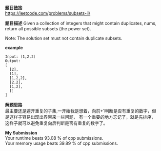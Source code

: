 **题目链接**  
https://leetcode.com/problems/subsets-ii/  

**题目描述**
Given a collection of integers that might contain duplicates, nums, return all possible subsets (the power set).

Note: The solution set must not contain duplicate subsets.

**example**
```
Input: [1,2,2]
Output:
[
  [2],
  [1],
  [1,2,2],
  [2,2],
  [1,2],
  []
]
```

**解题思路**  
最主要还是避开重复的子集,一开始我是想着，向前+1判断是否有重复的数字，但是这样子容易出现出界带来一些问题，
有一个重要的地方忘记了，就是先排序，这样子就可以避免重复向后判断是否有重复的数字了。  

**My Submission**  
Your runtime beats 93.08 % of cpp submissions.  
Your memory usage beats 39.89 % of cpp submissions.
